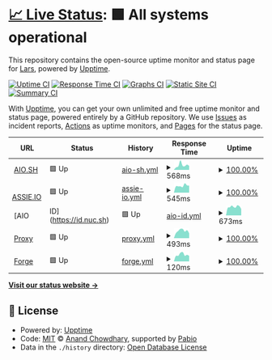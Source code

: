 # [📈 Live Status](https://demo.upptime.js.org): <!--live status--> **🟩 All systems operational**

This repository contains the open-source uptime monitor and status page for [Lars](https://aio.sh), powered by [Upptime](https://github.com/upptime/upptime).

[![Uptime CI](https://github.com/larsassink/status/workflows/Uptime%20CI/badge.svg)](https://github.com/larsassink/status/actions?query=workflow%3A%22Uptime+CI%22)
[![Response Time CI](https://github.com/larsassink/status/workflows/Response%20Time%20CI/badge.svg)](https://github.com/larsassink/status/actions?query=workflow%3A%22Response+Time+CI%22)
[![Graphs CI](https://github.com/larsassink/status/workflows/Graphs%20CI/badge.svg)](https://github.com/larsassink/status/actions?query=workflow%3A%22Graphs+CI%22)
[![Static Site CI](https://github.com/larsassink/status/workflows/Static%20Site%20CI/badge.svg)](https://github.com/larsassink/status/actions?query=workflow%3A%22Static+Site+CI%22)
[![Summary CI](https://github.com/larsassink/status/workflows/Summary%20CI/badge.svg)](https://github.com/larsassink/status/actions?query=workflow%3A%22Summary+CI%22)

With [Upptime](https://upptime.js.org), you can get your own unlimited and free uptime monitor and status page, powered entirely by a GitHub repository. We use [Issues](https://github.com/larsassink/status/issues) as incident reports, [Actions](https://github.com/larsassink/status/actions) as uptime monitors, and [Pages](https://demo.upptime.js.org) for the status page.

<!--start: status pages-->
<!-- This summary is generated by Upptime (https://github.com/upptime/upptime) -->
<!-- Do not edit this manually, your changes will be overwritten -->
<!-- prettier-ignore -->
| URL | Status | History | Response Time | Uptime |
| --- | ------ | ------- | ------------- | ------ |
| <img alt="" src="https://icons.duckduckgo.com/ip3/aio.sh.ico" height="13"> [AIO.SH](https://aio.sh) | 🟩 Up | [aio-sh.yml](https://github.com/larsassink/status/commits/HEAD/history/aio-sh.yml) | <details><summary><img alt="Response time graph" src="./graphs/aio-sh/response-time-week.png" height="20"> 568ms</summary><br><a href="https://larsassink.github.io/status/history/aio-sh"><img alt="Response time 523" src="https://img.shields.io/endpoint?url=https%3A%2F%2Fraw.githubusercontent.com%2Flarsassink%2Fstatus%2FHEAD%2Fapi%2Faio-sh%2Fresponse-time.json"></a><br><a href="https://larsassink.github.io/status/history/aio-sh"><img alt="24-hour response time 518" src="https://img.shields.io/endpoint?url=https%3A%2F%2Fraw.githubusercontent.com%2Flarsassink%2Fstatus%2FHEAD%2Fapi%2Faio-sh%2Fresponse-time-day.json"></a><br><a href="https://larsassink.github.io/status/history/aio-sh"><img alt="7-day response time 568" src="https://img.shields.io/endpoint?url=https%3A%2F%2Fraw.githubusercontent.com%2Flarsassink%2Fstatus%2FHEAD%2Fapi%2Faio-sh%2Fresponse-time-week.json"></a><br><a href="https://larsassink.github.io/status/history/aio-sh"><img alt="30-day response time 617" src="https://img.shields.io/endpoint?url=https%3A%2F%2Fraw.githubusercontent.com%2Flarsassink%2Fstatus%2FHEAD%2Fapi%2Faio-sh%2Fresponse-time-month.json"></a><br><a href="https://larsassink.github.io/status/history/aio-sh"><img alt="1-year response time 523" src="https://img.shields.io/endpoint?url=https%3A%2F%2Fraw.githubusercontent.com%2Flarsassink%2Fstatus%2FHEAD%2Fapi%2Faio-sh%2Fresponse-time-year.json"></a></details> | <details><summary><a href="https://larsassink.github.io/status/history/aio-sh">100.00%</a></summary><a href="https://larsassink.github.io/status/history/aio-sh"><img alt="All-time uptime 100.00%" src="https://img.shields.io/endpoint?url=https%3A%2F%2Fraw.githubusercontent.com%2Flarsassink%2Fstatus%2FHEAD%2Fapi%2Faio-sh%2Fuptime.json"></a><br><a href="https://larsassink.github.io/status/history/aio-sh"><img alt="24-hour uptime 100.00%" src="https://img.shields.io/endpoint?url=https%3A%2F%2Fraw.githubusercontent.com%2Flarsassink%2Fstatus%2FHEAD%2Fapi%2Faio-sh%2Fuptime-day.json"></a><br><a href="https://larsassink.github.io/status/history/aio-sh"><img alt="7-day uptime 100.00%" src="https://img.shields.io/endpoint?url=https%3A%2F%2Fraw.githubusercontent.com%2Flarsassink%2Fstatus%2FHEAD%2Fapi%2Faio-sh%2Fuptime-week.json"></a><br><a href="https://larsassink.github.io/status/history/aio-sh"><img alt="30-day uptime 100.00%" src="https://img.shields.io/endpoint?url=https%3A%2F%2Fraw.githubusercontent.com%2Flarsassink%2Fstatus%2FHEAD%2Fapi%2Faio-sh%2Fuptime-month.json"></a><br><a href="https://larsassink.github.io/status/history/aio-sh"><img alt="1-year uptime 100.00%" src="https://img.shields.io/endpoint?url=https%3A%2F%2Fraw.githubusercontent.com%2Flarsassink%2Fstatus%2FHEAD%2Fapi%2Faio-sh%2Fuptime-year.json"></a></details>
| <img alt="" src="https://icons.duckduckgo.com/ip3/assie.io.ico" height="13"> [ASSIE.IO](https://assie.io) | 🟩 Up | [assie-io.yml](https://github.com/larsassink/status/commits/HEAD/history/assie-io.yml) | <details><summary><img alt="Response time graph" src="./graphs/assie-io/response-time-week.png" height="20"> 545ms</summary><br><a href="https://larsassink.github.io/status/history/assie-io"><img alt="Response time 597" src="https://img.shields.io/endpoint?url=https%3A%2F%2Fraw.githubusercontent.com%2Flarsassink%2Fstatus%2FHEAD%2Fapi%2Fassie-io%2Fresponse-time.json"></a><br><a href="https://larsassink.github.io/status/history/assie-io"><img alt="24-hour response time 577" src="https://img.shields.io/endpoint?url=https%3A%2F%2Fraw.githubusercontent.com%2Flarsassink%2Fstatus%2FHEAD%2Fapi%2Fassie-io%2Fresponse-time-day.json"></a><br><a href="https://larsassink.github.io/status/history/assie-io"><img alt="7-day response time 545" src="https://img.shields.io/endpoint?url=https%3A%2F%2Fraw.githubusercontent.com%2Flarsassink%2Fstatus%2FHEAD%2Fapi%2Fassie-io%2Fresponse-time-week.json"></a><br><a href="https://larsassink.github.io/status/history/assie-io"><img alt="30-day response time 620" src="https://img.shields.io/endpoint?url=https%3A%2F%2Fraw.githubusercontent.com%2Flarsassink%2Fstatus%2FHEAD%2Fapi%2Fassie-io%2Fresponse-time-month.json"></a><br><a href="https://larsassink.github.io/status/history/assie-io"><img alt="1-year response time 597" src="https://img.shields.io/endpoint?url=https%3A%2F%2Fraw.githubusercontent.com%2Flarsassink%2Fstatus%2FHEAD%2Fapi%2Fassie-io%2Fresponse-time-year.json"></a></details> | <details><summary><a href="https://larsassink.github.io/status/history/assie-io">100.00%</a></summary><a href="https://larsassink.github.io/status/history/assie-io"><img alt="All-time uptime 100.00%" src="https://img.shields.io/endpoint?url=https%3A%2F%2Fraw.githubusercontent.com%2Flarsassink%2Fstatus%2FHEAD%2Fapi%2Fassie-io%2Fuptime.json"></a><br><a href="https://larsassink.github.io/status/history/assie-io"><img alt="24-hour uptime 100.00%" src="https://img.shields.io/endpoint?url=https%3A%2F%2Fraw.githubusercontent.com%2Flarsassink%2Fstatus%2FHEAD%2Fapi%2Fassie-io%2Fuptime-day.json"></a><br><a href="https://larsassink.github.io/status/history/assie-io"><img alt="7-day uptime 100.00%" src="https://img.shields.io/endpoint?url=https%3A%2F%2Fraw.githubusercontent.com%2Flarsassink%2Fstatus%2FHEAD%2Fapi%2Fassie-io%2Fuptime-week.json"></a><br><a href="https://larsassink.github.io/status/history/assie-io"><img alt="30-day uptime 100.00%" src="https://img.shields.io/endpoint?url=https%3A%2F%2Fraw.githubusercontent.com%2Flarsassink%2Fstatus%2FHEAD%2Fapi%2Fassie-io%2Fuptime-month.json"></a><br><a href="https://larsassink.github.io/status/history/assie-io"><img alt="1-year uptime 100.00%" src="https://img.shields.io/endpoint?url=https%3A%2F%2Fraw.githubusercontent.com%2Flarsassink%2Fstatus%2FHEAD%2Fapi%2Fassie-io%2Fuptime-year.json"></a></details>
| <img alt="" src="https://icons.duckduckgo.com/ip3/id.nuc.sh.ico" height="13"> [AIO | ID](https://id.nuc.sh) | 🟩 Up | [aio-id.yml](https://github.com/larsassink/status/commits/HEAD/history/aio-id.yml) | <details><summary><img alt="Response time graph" src="./graphs/aio-id/response-time-week.png" height="20"> 673ms</summary><br><a href="https://larsassink.github.io/status/history/aio-id"><img alt="Response time 694" src="https://img.shields.io/endpoint?url=https%3A%2F%2Fraw.githubusercontent.com%2Flarsassink%2Fstatus%2FHEAD%2Fapi%2Faio-id%2Fresponse-time.json"></a><br><a href="https://larsassink.github.io/status/history/aio-id"><img alt="24-hour response time 729" src="https://img.shields.io/endpoint?url=https%3A%2F%2Fraw.githubusercontent.com%2Flarsassink%2Fstatus%2FHEAD%2Fapi%2Faio-id%2Fresponse-time-day.json"></a><br><a href="https://larsassink.github.io/status/history/aio-id"><img alt="7-day response time 673" src="https://img.shields.io/endpoint?url=https%3A%2F%2Fraw.githubusercontent.com%2Flarsassink%2Fstatus%2FHEAD%2Fapi%2Faio-id%2Fresponse-time-week.json"></a><br><a href="https://larsassink.github.io/status/history/aio-id"><img alt="30-day response time 665" src="https://img.shields.io/endpoint?url=https%3A%2F%2Fraw.githubusercontent.com%2Flarsassink%2Fstatus%2FHEAD%2Fapi%2Faio-id%2Fresponse-time-month.json"></a><br><a href="https://larsassink.github.io/status/history/aio-id"><img alt="1-year response time 694" src="https://img.shields.io/endpoint?url=https%3A%2F%2Fraw.githubusercontent.com%2Flarsassink%2Fstatus%2FHEAD%2Fapi%2Faio-id%2Fresponse-time-year.json"></a></details> | <details><summary><a href="https://larsassink.github.io/status/history/aio-id">100.00%</a></summary><a href="https://larsassink.github.io/status/history/aio-id"><img alt="All-time uptime 99.78%" src="https://img.shields.io/endpoint?url=https%3A%2F%2Fraw.githubusercontent.com%2Flarsassink%2Fstatus%2FHEAD%2Fapi%2Faio-id%2Fuptime.json"></a><br><a href="https://larsassink.github.io/status/history/aio-id"><img alt="24-hour uptime 100.00%" src="https://img.shields.io/endpoint?url=https%3A%2F%2Fraw.githubusercontent.com%2Flarsassink%2Fstatus%2FHEAD%2Fapi%2Faio-id%2Fuptime-day.json"></a><br><a href="https://larsassink.github.io/status/history/aio-id"><img alt="7-day uptime 100.00%" src="https://img.shields.io/endpoint?url=https%3A%2F%2Fraw.githubusercontent.com%2Flarsassink%2Fstatus%2FHEAD%2Fapi%2Faio-id%2Fuptime-week.json"></a><br><a href="https://larsassink.github.io/status/history/aio-id"><img alt="30-day uptime 99.61%" src="https://img.shields.io/endpoint?url=https%3A%2F%2Fraw.githubusercontent.com%2Flarsassink%2Fstatus%2FHEAD%2Fapi%2Faio-id%2Fuptime-month.json"></a><br><a href="https://larsassink.github.io/status/history/aio-id"><img alt="1-year uptime 99.78%" src="https://img.shields.io/endpoint?url=https%3A%2F%2Fraw.githubusercontent.com%2Flarsassink%2Fstatus%2FHEAD%2Fapi%2Faio-id%2Fuptime-year.json"></a></details>
| <img alt="" src="https://icons.duckduckgo.com/ip3/prox.assie.io.ico" height="13"> [Proxy](https://prox.assie.io) | 🟩 Up | [proxy.yml](https://github.com/larsassink/status/commits/HEAD/history/proxy.yml) | <details><summary><img alt="Response time graph" src="./graphs/proxy/response-time-week.png" height="20"> 493ms</summary><br><a href="https://larsassink.github.io/status/history/proxy"><img alt="Response time 465" src="https://img.shields.io/endpoint?url=https%3A%2F%2Fraw.githubusercontent.com%2Flarsassink%2Fstatus%2FHEAD%2Fapi%2Fproxy%2Fresponse-time.json"></a><br><a href="https://larsassink.github.io/status/history/proxy"><img alt="24-hour response time 377" src="https://img.shields.io/endpoint?url=https%3A%2F%2Fraw.githubusercontent.com%2Flarsassink%2Fstatus%2FHEAD%2Fapi%2Fproxy%2Fresponse-time-day.json"></a><br><a href="https://larsassink.github.io/status/history/proxy"><img alt="7-day response time 493" src="https://img.shields.io/endpoint?url=https%3A%2F%2Fraw.githubusercontent.com%2Flarsassink%2Fstatus%2FHEAD%2Fapi%2Fproxy%2Fresponse-time-week.json"></a><br><a href="https://larsassink.github.io/status/history/proxy"><img alt="30-day response time 455" src="https://img.shields.io/endpoint?url=https%3A%2F%2Fraw.githubusercontent.com%2Flarsassink%2Fstatus%2FHEAD%2Fapi%2Fproxy%2Fresponse-time-month.json"></a><br><a href="https://larsassink.github.io/status/history/proxy"><img alt="1-year response time 465" src="https://img.shields.io/endpoint?url=https%3A%2F%2Fraw.githubusercontent.com%2Flarsassink%2Fstatus%2FHEAD%2Fapi%2Fproxy%2Fresponse-time-year.json"></a></details> | <details><summary><a href="https://larsassink.github.io/status/history/proxy">100.00%</a></summary><a href="https://larsassink.github.io/status/history/proxy"><img alt="All-time uptime 96.42%" src="https://img.shields.io/endpoint?url=https%3A%2F%2Fraw.githubusercontent.com%2Flarsassink%2Fstatus%2FHEAD%2Fapi%2Fproxy%2Fuptime.json"></a><br><a href="https://larsassink.github.io/status/history/proxy"><img alt="24-hour uptime 100.00%" src="https://img.shields.io/endpoint?url=https%3A%2F%2Fraw.githubusercontent.com%2Flarsassink%2Fstatus%2FHEAD%2Fapi%2Fproxy%2Fuptime-day.json"></a><br><a href="https://larsassink.github.io/status/history/proxy"><img alt="7-day uptime 100.00%" src="https://img.shields.io/endpoint?url=https%3A%2F%2Fraw.githubusercontent.com%2Flarsassink%2Fstatus%2FHEAD%2Fapi%2Fproxy%2Fuptime-week.json"></a><br><a href="https://larsassink.github.io/status/history/proxy"><img alt="30-day uptime 93.81%" src="https://img.shields.io/endpoint?url=https%3A%2F%2Fraw.githubusercontent.com%2Flarsassink%2Fstatus%2FHEAD%2Fapi%2Fproxy%2Fuptime-month.json"></a><br><a href="https://larsassink.github.io/status/history/proxy"><img alt="1-year uptime 96.42%" src="https://img.shields.io/endpoint?url=https%3A%2F%2Fraw.githubusercontent.com%2Flarsassink%2Fstatus%2FHEAD%2Fapi%2Fproxy%2Fuptime-year.json"></a></details>
| <img alt="" src="https://icons.duckduckgo.com/ip3/null.ico" height="13"> [Forge](195.201.193.211) | 🟩 Up | [forge.yml](https://github.com/larsassink/status/commits/HEAD/history/forge.yml) | <details><summary><img alt="Response time graph" src="./graphs/forge/response-time-week.png" height="20"> 120ms</summary><br><a href="https://larsassink.github.io/status/history/forge"><img alt="Response time 115" src="https://img.shields.io/endpoint?url=https%3A%2F%2Fraw.githubusercontent.com%2Flarsassink%2Fstatus%2FHEAD%2Fapi%2Fforge%2Fresponse-time.json"></a><br><a href="https://larsassink.github.io/status/history/forge"><img alt="24-hour response time 114" src="https://img.shields.io/endpoint?url=https%3A%2F%2Fraw.githubusercontent.com%2Flarsassink%2Fstatus%2FHEAD%2Fapi%2Fforge%2Fresponse-time-day.json"></a><br><a href="https://larsassink.github.io/status/history/forge"><img alt="7-day response time 120" src="https://img.shields.io/endpoint?url=https%3A%2F%2Fraw.githubusercontent.com%2Flarsassink%2Fstatus%2FHEAD%2Fapi%2Fforge%2Fresponse-time-week.json"></a><br><a href="https://larsassink.github.io/status/history/forge"><img alt="30-day response time 112" src="https://img.shields.io/endpoint?url=https%3A%2F%2Fraw.githubusercontent.com%2Flarsassink%2Fstatus%2FHEAD%2Fapi%2Fforge%2Fresponse-time-month.json"></a><br><a href="https://larsassink.github.io/status/history/forge"><img alt="1-year response time 115" src="https://img.shields.io/endpoint?url=https%3A%2F%2Fraw.githubusercontent.com%2Flarsassink%2Fstatus%2FHEAD%2Fapi%2Fforge%2Fresponse-time-year.json"></a></details> | <details><summary><a href="https://larsassink.github.io/status/history/forge">100.00%</a></summary><a href="https://larsassink.github.io/status/history/forge"><img alt="All-time uptime 92.63%" src="https://img.shields.io/endpoint?url=https%3A%2F%2Fraw.githubusercontent.com%2Flarsassink%2Fstatus%2FHEAD%2Fapi%2Fforge%2Fuptime.json"></a><br><a href="https://larsassink.github.io/status/history/forge"><img alt="24-hour uptime 100.00%" src="https://img.shields.io/endpoint?url=https%3A%2F%2Fraw.githubusercontent.com%2Flarsassink%2Fstatus%2FHEAD%2Fapi%2Fforge%2Fuptime-day.json"></a><br><a href="https://larsassink.github.io/status/history/forge"><img alt="7-day uptime 100.00%" src="https://img.shields.io/endpoint?url=https%3A%2F%2Fraw.githubusercontent.com%2Flarsassink%2Fstatus%2FHEAD%2Fapi%2Fforge%2Fuptime-week.json"></a><br><a href="https://larsassink.github.io/status/history/forge"><img alt="30-day uptime 99.96%" src="https://img.shields.io/endpoint?url=https%3A%2F%2Fraw.githubusercontent.com%2Flarsassink%2Fstatus%2FHEAD%2Fapi%2Fforge%2Fuptime-month.json"></a><br><a href="https://larsassink.github.io/status/history/forge"><img alt="1-year uptime 92.63%" src="https://img.shields.io/endpoint?url=https%3A%2F%2Fraw.githubusercontent.com%2Flarsassink%2Fstatus%2FHEAD%2Fapi%2Fforge%2Fuptime-year.json"></a></details>

<!--end: status pages-->

[**Visit our status website →**](https://demo.upptime.js.org)

## 📄 License

- Powered by: [Upptime](https://github.com/upptime/upptime)
- Code: [MIT](./LICENSE) © [Anand Chowdhary](https://anandchowdhary.com), supported by [Pabio](https://pabio.com)
- Data in the `./history` directory: [Open Database License](https://opendatacommons.org/licenses/odbl/1-0/)
